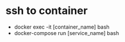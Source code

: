 # ssh to container 
- docker exec -it [container_name] bash 
- docker-compose run [service_name] bash 
